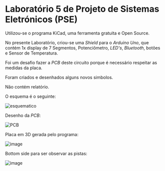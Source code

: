 # Laboratório 5 de Projeto de Sistemas Eletrónicos (PSE)

Utilizou-se o programa KiCad, uma ferramenta gratuita e Open Source.

No presente Laboratório, criou-se uma *Shield* para o *Arduino Uno*, que contém 1x display de 7 Segmentos, Potenciômetro, *LED's*, *Bluetooth*, botões e Sensor de Temperatura.

Foi um desafio fazer a *PCB* deste circuito porque é necessário respeitar as medidas da placa.


Foram criados e desenhados alguns novos simbolos.


Não contém relatório.


O esquema é o seguinte:

![esquematico](https://github.com/user-attachments/assets/f66721cc-31ab-42bb-a126-38d1bc651aa8)



Desenho da *PCB*:

![PCB](https://github.com/user-attachments/assets/54e4f637-a95f-4fe7-b4dd-b4c8ebca3cf4)


Placa em 3D gerada pelo programa:

![image](https://github.com/user-attachments/assets/1c091771-f368-4b4f-bd81-a87043fd03bf)




Bottom side para ser observar as pistas:

![image](https://github.com/user-attachments/assets/b20eaea9-f4bf-4885-b20b-36c88254aa32)

